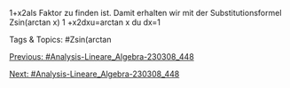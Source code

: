 1+x2als Faktor zu finden ist. Damit erhalten wir mit der Substitutionsformel
Zsin(arctan x)
1 +x2dxu=arctan x
du
dx=1

   Tags & Topics:
   #Zsin(arctan

[Previous: #Analysis-Lineare_Algebra-230308_448](Analysis-Lineare_Algebra-230308_448.md)

[Next: #Analysis-Lineare_Algebra-230308_448](Analysis-Lineare_Algebra-230308_448.md)